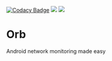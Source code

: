 [![Codacy Badge](https://api.codacy.com/project/badge/Grade/7506107b46da4faf84be2e8b555f75aa)](https://app.codacy.com/manual/ezralazuardy/orb?utm_source=github.com&utm_medium=referral&utm_content=ezralazuardy/orb&utm_campaign=Badge_Grade_Dashboard)
[![](https://jitpack.io/v/ezralazuardy/orb.svg)](https://jitpack.io/#ezralazuardy/orb)
[![](https://img.shields.io/github/license/ezralazuardy/orb)](https://github.com/ezralazuardy/orb/blob/master/LICENSE) 

# Orb
Android network monitoring made easy
